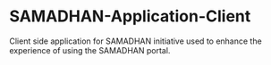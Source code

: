 # SAMADHAN-Application-Client
Client side application for SAMADHAN initiative used to enhance the experience of using the SAMADHAN portal.
